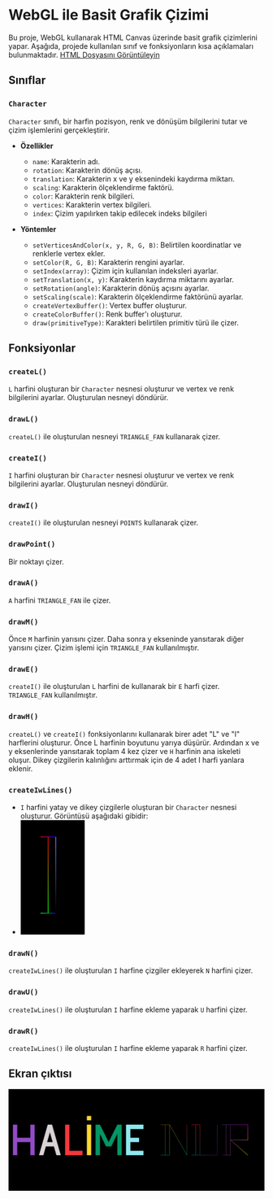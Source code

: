# WebGL ile Basit Grafik Çizimi

Bu proje, WebGL kullanarak HTML Canvas üzerinde basit grafik çizimlerini yapar. Aşağıda, projede kullanılan sınıf ve fonksiyonların kısa açıklamaları bulunmaktadır.
[HTML Dosyasını Görüntüleyin](./main.html)

## Sınıflar

### `Character`

`Character` sınıfı, bir harfin pozisyon, renk ve dönüşüm bilgilerini tutar ve çizim işlemlerini gerçekleştirir.

- **Özellikler**
  - `name`: Karakterin adı.
  - `rotation`: Karakterin dönüş açısı.
  - `translation`: Karakterin x ve y eksenindeki kaydırma miktarı.
  - `scaling`: Karakterin ölçeklendirme faktörü.
  - `color`: Karakterin renk bilgileri.
  - `vertices`: Karakterin vertex bilgileri.
  - `index`: Çizim yapılırken takip edilecek indeks bilgileri

- **Yöntemler**
  - `setVerticesAndColor(x, y, R, G, B)`: Belirtilen koordinatlar ve renklerle vertex ekler.
  - `setColor(R, G, B)`: Karakterin rengini ayarlar.
  - `setIndex(array)`: Çizim için kullanılan indeksleri ayarlar.
  - `setTranslation(x, y)`: Karakterin kaydırma miktarını ayarlar.
  - `setRotation(angle)`: Karakterin dönüş açısını ayarlar.
  - `setScaling(scale)`: Karakterin ölçeklendirme faktörünü ayarlar.
  - `createVertexBuffer()`: Vertex buffer oluşturur.
  - `createColorBuffer()`: Renk buffer'ı oluşturur.
  - `draw(primitiveType)`: Karakteri belirtilen primitiv türü ile çizer.

## Fonksiyonlar

### `createL()`

`L` harfini oluşturan bir `Character` nesnesi oluşturur ve vertex ve renk bilgilerini ayarlar. Oluşturulan nesneyi döndürür.

### `drawL()`

`createL()` ile oluşturulan nesneyi `TRIANGLE_FAN` kullanarak çizer.

### `createI()`

`I` harfini oluşturan bir `Character` nesnesi oluşturur ve vertex ve renk bilgilerini ayarlar. Oluşturulan nesneyi döndürür.

### `drawI()`

`createI()` ile oluşturulan nesneyi `POINTS` kullanarak çizer.

### `drawPoint()`

Bir noktayı çizer.

### `drawA()`

`A` harfini `TRIANGLE_FAN` ile çizer.

### `drawM()`

Önce `M` harfinin yarısını çizer. Daha sonra y ekseninde yansıtarak diğer yarısını çizer. Çizim işlemi için `TRIANGLE_FAN` kullanılmıştır.

### `drawE()`

`createI()` ile oluşturulan `L` harfini de kullanarak bir `E` harfi çizer. `TRIANGLE_FAN` kullanılmıştır.

### `drawH()`

`createL()` ve `createI()` fonksiyonlarını kullanarak birer adet "L" ve "I" harflerini oluşturur. Önce L harfinin boyutunu yarıya düşürür. Ardından x ve y eksenlerinde yansıtarak toplam 4 kez çizer ve `H` harfinin ana iskeleti oluşur. Dikey çizgilerin kalınlığını arttırmak için de 4 adet I harfi yanlara eklenir.

### `createIwLines()`

- `I` harfini yatay ve dikey çizgilerle oluşturan bir `Character` nesnesi oluşturur. Görüntüsü aşağıdaki gibidir:
- ![I harfi](image.png)

### `drawN()`

`createIwLines()` ile oluşturulan `I` harfine çizgiler ekleyerek `N` harfini çizer.

### `drawU()`

`createIwLines()` ile oluşturulan `I` harfine ekleme yaparak `U` harfini çizer.

### `drawR()`

`createIwLines()` ile oluşturulan `I` harfine ekleme yaparak `R` harfini çizer.

## Ekran çıktısı
![ekran çıktısı](ekran.png)
